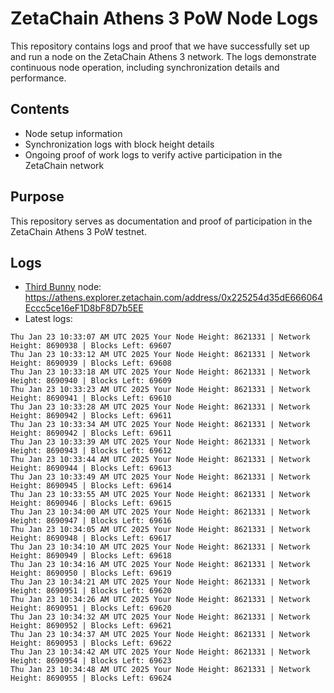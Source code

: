 # ZetaChain Athens 3 PoW Node Logs
This repository contains logs and proof that we have successfully set up and run a node on the ZetaChain Athens 3 network. The logs demonstrate continuous node operation, including synchronization details and performance.

## Contents
- Node setup information
- Synchronization logs with block height details
- Ongoing proof of work logs to verify active participation in the ZetaChain network

## Purpose
This repository serves as documentation and proof of participation in the ZetaChain Athens 3 PoW testnet.

## Logs

- [Third Bunny](https://thirdbunny.xyz/) node: https://athens.explorer.zetachain.com/address/0x225254d35dE666064Eccc5ce16eF1D8bF8D7b5EE
- Latest logs:
```
Thu Jan 23 10:33:07 AM UTC 2025 Your Node Height: 8621331 | Network Height: 8690938 | Blocks Left: 69607
Thu Jan 23 10:33:12 AM UTC 2025 Your Node Height: 8621331 | Network Height: 8690939 | Blocks Left: 69608
Thu Jan 23 10:33:18 AM UTC 2025 Your Node Height: 8621331 | Network Height: 8690940 | Blocks Left: 69609
Thu Jan 23 10:33:23 AM UTC 2025 Your Node Height: 8621331 | Network Height: 8690941 | Blocks Left: 69610
Thu Jan 23 10:33:28 AM UTC 2025 Your Node Height: 8621331 | Network Height: 8690942 | Blocks Left: 69611
Thu Jan 23 10:33:34 AM UTC 2025 Your Node Height: 8621331 | Network Height: 8690942 | Blocks Left: 69611
Thu Jan 23 10:33:39 AM UTC 2025 Your Node Height: 8621331 | Network Height: 8690943 | Blocks Left: 69612
Thu Jan 23 10:33:44 AM UTC 2025 Your Node Height: 8621331 | Network Height: 8690944 | Blocks Left: 69613
Thu Jan 23 10:33:49 AM UTC 2025 Your Node Height: 8621331 | Network Height: 8690945 | Blocks Left: 69614
Thu Jan 23 10:33:55 AM UTC 2025 Your Node Height: 8621331 | Network Height: 8690946 | Blocks Left: 69615
Thu Jan 23 10:34:00 AM UTC 2025 Your Node Height: 8621331 | Network Height: 8690947 | Blocks Left: 69616
Thu Jan 23 10:34:05 AM UTC 2025 Your Node Height: 8621331 | Network Height: 8690948 | Blocks Left: 69617
Thu Jan 23 10:34:10 AM UTC 2025 Your Node Height: 8621331 | Network Height: 8690949 | Blocks Left: 69618
Thu Jan 23 10:34:16 AM UTC 2025 Your Node Height: 8621331 | Network Height: 8690950 | Blocks Left: 69619
Thu Jan 23 10:34:21 AM UTC 2025 Your Node Height: 8621331 | Network Height: 8690951 | Blocks Left: 69620
Thu Jan 23 10:34:26 AM UTC 2025 Your Node Height: 8621331 | Network Height: 8690951 | Blocks Left: 69620
Thu Jan 23 10:34:32 AM UTC 2025 Your Node Height: 8621331 | Network Height: 8690952 | Blocks Left: 69621
Thu Jan 23 10:34:37 AM UTC 2025 Your Node Height: 8621331 | Network Height: 8690953 | Blocks Left: 69622
Thu Jan 23 10:34:42 AM UTC 2025 Your Node Height: 8621331 | Network Height: 8690954 | Blocks Left: 69623
Thu Jan 23 10:34:48 AM UTC 2025 Your Node Height: 8621331 | Network Height: 8690955 | Blocks Left: 69624
```
